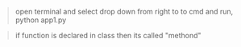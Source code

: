 > open terminal and select drop down from right to to cmd and run, python app1.py

> if function is declared in class then its called "methond"